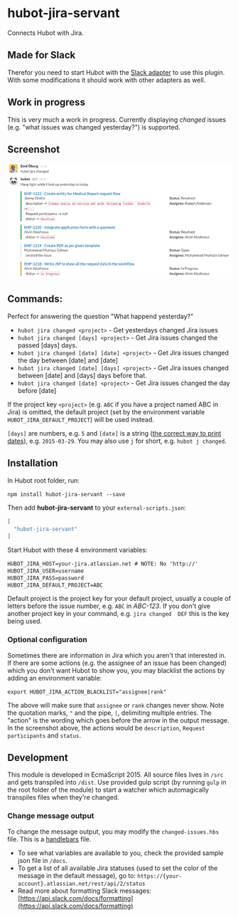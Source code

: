 # hubot-jira-servant

Connects Hubot with Jira.

## Made for Slack
Therefor you need to start Hubot with the [Slack adapter](https://www.npmjs.com/package/hubot-slack) to use this plugin. With some modifications it should work with other adapters as well.

## Work in progress
This is very much a work in progress. Currently displaying _changed_ issues (e.g. "what issues was changed yesterday?")  is supported.

## Screenshot

![Screenshot](https://raw.githubusercontent.com/emiloberg/hubot-jira-servant/master/docs/screenshot.png)


## Commands:
Perfect for answering the question "What happend yesterday?"

* `hubot jira changed <project>` - Get yesterdays changed Jira issues
* `hubot jira changed [days] <project>` - Get Jira issues changed the passed [days] days.
* `hubot jira changed [date] [date] <project>` - Get Jira issues changed the day between [date] and [date]
* `hubot jira changed [date] [days] <project>` - Get Jira issues changed between [date] and [days] days before that.
* `hubot jira changed [date] <project>` - Get Jira issues changed the day before [date]

If the project key `<project>` (e.g. `ABC` if you have a project named ABC in Jira) is omitted, the default project (set by the environment variable `HUBOT_JIRA_DEFAULT_PROJECT`) will be used instead.

`[days]` are numbers, e.g. `5` and `[date]` is a string ([the correct way to print dates](https://sv.wikipedia.org/wiki/ISO_8601)), e.g. `2015-03-29`. You may also use `j` for short, e.g. `hubot j changed`.

## Installation

In Hubot root folder, run:

```
npm install hubot-jira-servant --save
```

Then add **hubot-jira-servant** to your `external-scripts.json`:

```json
[
  "hubot-jira-servant"
]
```

Start Hubot with these 4 environment variables:

```
HUBOT_JIRA_HOST=your-jira.atlassian.net # NOTE: No 'http://'
HUBOT_JIRA_USER=username
HUBOT_JIRA_PASS=password
HUBOT_JIRA_DEFAULT_PROJECT=ABC
```
Default project is the project key for your default project, usually a couple of letters before the issue number, e.g. `ABC` in _ABC-123_. If you don't give another project key in your command, e.g. `jira changed  DEF` this is the key being used.

### Optional configuration
Sometimes there are information in Jira which you aren't that interested in. If there are some actions (e.g. the assignee of an issue has been changed) which you don't want Hubot to show you, you may blacklist the actions by adding an environment variable:

``` 
export HUBOT_JIRA_ACTION_BLACKLIST="assignee|rank"
```

The above will make sure that `assignee` or `rank` changes never show. Note the quotation marks, `"` and the pipe, `|`, delimiting multiple entries. The "action" is the wording which goes before the arrow in the output message. In the screenshot above, the actions would be `description`, `Request participants` and `status`.


## Development
This module is developed in EcmaScript 2015. All source files lives in `/src` and gets transpiled into `/dist`. Use provided gulp script (by running `gulp` in the root folder of the module) to start a watcher which automagically transpiles files when they're changed.

### Change message output
To change the message output, you may modify the `changed-issues.hbs` file. This is a [handlebars](handlebarsjs.com) file.

* To see what variables are available to you, check the provided sample json file in `/docs`.
* To get a list of all available Jira statuses (used to set the color of the message in the default message), go to: `https://{your-account}.atlassian.net/rest/api/2/status`
* Read more about formatting Slack messages: [https://api.slack.com/docs/formatting](https://api.slack.com/docs/formatting)
